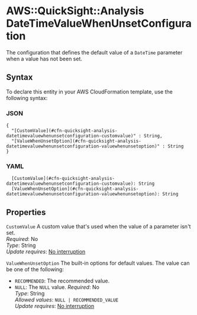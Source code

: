 # AWS::QuickSight::Analysis DateTimeValueWhenUnsetConfiguration<a name="aws-properties-quicksight-analysis-datetimevaluewhenunsetconfiguration"></a>

The configuration that defines the default value of a `DateTime` parameter when a value has not been set\.

## Syntax<a name="aws-properties-quicksight-analysis-datetimevaluewhenunsetconfiguration-syntax"></a>

To declare this entity in your AWS CloudFormation template, use the following syntax:

### JSON<a name="aws-properties-quicksight-analysis-datetimevaluewhenunsetconfiguration-syntax.json"></a>

```
{
  "[CustomValue](#cfn-quicksight-analysis-datetimevaluewhenunsetconfiguration-customvalue)" : String,
  "[ValueWhenUnsetOption](#cfn-quicksight-analysis-datetimevaluewhenunsetconfiguration-valuewhenunsetoption)" : String
}
```

### YAML<a name="aws-properties-quicksight-analysis-datetimevaluewhenunsetconfiguration-syntax.yaml"></a>

```
  [CustomValue](#cfn-quicksight-analysis-datetimevaluewhenunsetconfiguration-customvalue): String
  [ValueWhenUnsetOption](#cfn-quicksight-analysis-datetimevaluewhenunsetconfiguration-valuewhenunsetoption): String
```

## Properties<a name="aws-properties-quicksight-analysis-datetimevaluewhenunsetconfiguration-properties"></a>

`CustomValue`  <a name="cfn-quicksight-analysis-datetimevaluewhenunsetconfiguration-customvalue"></a>
A custom value that's used when the value of a parameter isn't set\.  
*Required*: No  
*Type*: String  
*Update requires*: [No interruption](https://docs.aws.amazon.com/AWSCloudFormation/latest/UserGuide/using-cfn-updating-stacks-update-behaviors.html#update-no-interrupt)

`ValueWhenUnsetOption`  <a name="cfn-quicksight-analysis-datetimevaluewhenunsetconfiguration-valuewhenunsetoption"></a>
The built\-in options for default values\. The value can be one of the following:  
+  `RECOMMENDED`: The recommended value\.
+  `NULL`: The `NULL` value\.
*Required*: No  
*Type*: String  
*Allowed values*: `NULL | RECOMMENDED_VALUE`  
*Update requires*: [No interruption](https://docs.aws.amazon.com/AWSCloudFormation/latest/UserGuide/using-cfn-updating-stacks-update-behaviors.html#update-no-interrupt)